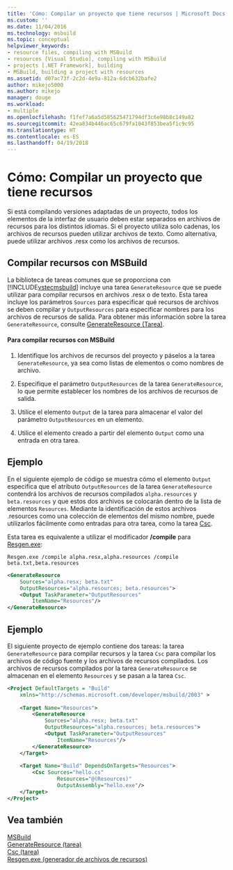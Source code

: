 ```yaml
---
title: 'Cómo: Compilar un proyecto que tiene recursos | Microsoft Docs'
ms.custom: ''
ms.date: 11/04/2016
ms.technology: msbuild
ms.topic: conceptual
helpviewer_keywords:
- resource files, compiling with MSBuild
- resources [Visual Studio], compiling with MSBuild
- projects [.NET Framework], building
- MSBuild, building a project with resources
ms.assetid: d07ac73f-2c2d-4e9a-812a-6dcb632bafe2
author: mikejo5000
ms.author: mikejo
manager: douge
ms.workload:
- multiple
ms.openlocfilehash: f1fef7a6a5d585625471794df3c6e98b8c149a82
ms.sourcegitcommit: 42ea834b446ac65c679fa1043f853bea5f1c9c95
ms.translationtype: HT
ms.contentlocale: es-ES
ms.lasthandoff: 04/19/2018
---
```

# <a name="how-to-build-a-project-that-has-resources"></a>Cómo: Compilar un proyecto que tiene recursos
Si está compilando versiones adaptadas de un proyecto, todos los elementos de la interfaz de usuario deben estar separados en archivos de recursos para los distintos idiomas. Si el proyecto utiliza solo cadenas, los archivos de recursos pueden utilizar archivos de texto. Como alternativa, puede utilizar archivos .resx como los archivos de recursos.  
  
## <a name="compiling-resources-with-msbuild"></a>Compilar recursos con MSBuild  
 La biblioteca de tareas comunes que se proporciona con [!INCLUDE[vstecmsbuild](../extensibility/internals/includes/vstecmsbuild_md.md)] incluye una tarea `GenerateResource` que se puede utilizar para compilar recursos en archivos .resx o de texto. Esta tarea incluye los parámetros `Sources` para especificar qué recursos de archivos se deben compilar y `OutputResources` para especificar nombres para los archivos de recursos de salida. Para obtener más información sobre la tarea `GenerateResource`, consulte [GenerateResource (Tarea)](../msbuild/generateresource-task.md).  
  
#### <a name="to-compile-resources-with-msbuild"></a>Para compilar recursos con MSBuild  
  
1.  Identifique los archivos de recursos del proyecto y páselos a la tarea `GenerateResource`, ya sea como listas de elementos o como nombres de archivo.  
  
2.  Especifique el parámetro `OutputResources` de la tarea `GenerateResource`, lo que permite establecer los nombres de los archivos de recursos de salida.  
  
3.  Utilice el elemento `Output` de la tarea para almacenar el valor del parámetro `OutputResources` en un elemento.  
  
4.  Utilice el elemento creado a partir del elemento `Output` como una entrada en otra tarea.  
  
## <a name="example"></a>Ejemplo  
 En el siguiente ejemplo de código se muestra cómo el elemento `Output` especifica que el atributo `OutputResources` de la tarea `GenerateResource` contendrá los archivos de recursos compilados `alpha.resources` y `beta.resources` y que estos dos archivos se colocarán dentro de la lista de elementos `Resources`. Mediante la identificación de estos archivos .resources como una colección de elementos del mismo nombre, puede utilizarlos fácilmente como entradas para otra tarea, como la tarea [Csc](../msbuild/csc-task.md).  
  
 Esta tarea es equivalente a utilizar el modificador **/compile** para [Resgen.exe](/dotnet/framework/tools/resgen-exe-resource-file-generator):  
  
 `Resgen.exe /compile alpha.resx,alpha.resources /compile beta.txt,beta.resources`  
  
```xml  
<GenerateResource  
    Sources="alpha.resx; beta.txt"  
    OutputResources="alpha.resources; beta.resources">  
    <Output TaskParameter="OutputResources"  
        ItemName="Resources"/>  
</GenerateResource>  
```  
  
## <a name="example"></a>Ejemplo  
 El siguiente proyecto de ejemplo contiene dos tareas: la tarea `GenerateResource` para compilar recursos y la tarea `Csc` para compilar los archivos de código fuente y los archivos de recursos compilados. Los archivos de recursos compilados por la tarea `GenerateResource` se almacenan en el elemento `Resources` y se pasan a la tarea `Csc`.  
  
```xml  
<Project DefaultTargets = "Build"  
    xmlns="http://schemas.microsoft.com/developer/msbuild/2003" >  
  
    <Target Name="Resources">  
        <GenerateResource  
            Sources="alpha.resx; beta.txt"  
            OutputResources="alpha.resources; beta.resources">  
            <Output TaskParameter="OutputResources"  
                ItemName="Resources"/>  
        </GenerateResource>  
    </Target>  
  
    <Target Name="Build" DependsOnTargets="Resources">  
        <Csc Sources="hello.cs"  
                Resources="@(Resources)"  
                OutputAssembly="hello.exe"/>  
    </Target>  
</Project>  
```  
  
## <a name="see-also"></a>Vea también  
[MSBuild](../msbuild/msbuild.md)  
 [GenerateResource (tarea)](../msbuild/generateresource-task.md)   
 [Csc (tarea)](../msbuild/csc-task.md)   
 [Resgen.exe (generador de archivos de recursos)](/dotnet/framework/tools/resgen-exe-resource-file-generator)